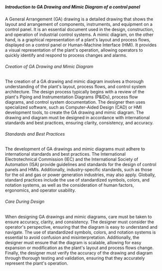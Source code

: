  ##### Introduction to GA Drawing and Mimic Diagram of a control panel
A General Arrangement (GA) drawing is a detailed drawing that shows the layout and arrangement of components, instruments, and equipment on a control panel. It is an essential document used in the design, construction, and operation of industrial control systems. A mimic diagram, on the other hand, is a graphical representation of a plant's layout and process flows, displayed on a control panel or Human-Machine Interface (HMI). It provides a visual representation of the plant's operation, allowing operators to quickly identify and respond to process changes and alarms.

###### Creation of GA Drawing and Mimic Diagram
The creation of a GA drawing and mimic diagram involves a thorough understanding of the plant's layout, process flows, and control system architecture. The design process typically begins with a review of the plant's Piping and Instrumentation Diagrams (P&IDs), process flow diagrams, and control system documentation. The designer then uses specialized software, such as Computer-Aided Design (CAD) or HMI development tools, to create the GA drawing and mimic diagram. The drawing and diagram must be designed in accordance with international standards and best practices, ensuring clarity, consistency, and accuracy.

###### Standards and Best Practices
The development of GA drawings and mimic diagrams must adhere to international standards and best practices. The International Electrotechnical Commission (IEC) and the International Society of Automation (ISA) provide guidelines and standards for the design of control panels and HMIs. Additionally, industry-specific standards, such as those for the oil and gas or power generation industries, may also apply. Globally, standard practices include the use of standardized symbols, colors, and notation systems, as well as the consideration of human factors, ergonomics, and operator usability.

###### Care During Design
When designing GA drawings and mimic diagrams, care must be taken to ensure accuracy, clarity, and consistency. The designer must consider the operator's perspective, ensuring that the diagram is easy to understand and navigate. The use of standardized symbols, colors, and notation systems is essential to avoid confusion and misinterpretation. Additionally, the designer must ensure that the diagram is scalable, allowing for easy expansion or modification as the plant's layout and process flows change. Finally, the designer must verify the accuracy of the drawing and diagram through thorough testing and validation, ensuring that they accurately represent the plant's operation.
